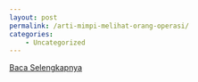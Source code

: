 ```yaml
---
layout: post
permalink: /arti-mimpi-melihat-orang-operasi/
categories:
    - Uncategorized
---
```


[Baca Selengkapnya](/05)